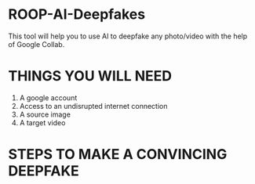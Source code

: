 # ROOP-AI-Deepfakes
This tool will help you to use AI to deepfake any photo/video with the help of Google Collab.

# THINGS YOU WILL NEED
1. A google account
2. Access to an undisrupted internet connection
3. A source image
4. A target video

# STEPS TO MAKE A CONVINCING DEEPFAKE


